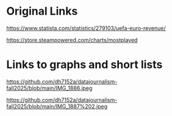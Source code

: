 # Original Links 

https://www.statista.com/statistics/279103/uefa-euro-revenue/

https://store.steampowered.com/charts/mostplayed

# Links to graphs and short lists 

https://github.com/dh7152a/datajournalism-fall2025/blob/main/IMG_1886.jpeg

https://github.com/dh7152a/datajournalism-fall2025/blob/main/IMG_1887%202.jpeg
